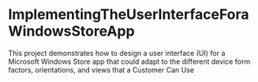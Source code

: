 # ImplementingTheUserInterfaceForaWindowsStoreApp
This project demonstrates how to design a user interface (UI) for a Microsoft Windows Store app that could adapt to the different device form factors, orientations, and views that a Customer Can Use

